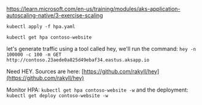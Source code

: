 <https://learn.microsoft.com/en-us/training/modules/aks-application-autoscaling-native/3-exercise-scaling>

`kubectl apply -f hpa.yaml`

`kubectl get hpa contoso-website`

let's generate traffic using a tool called hey, we'll run the command:
`hey -n 100000 -c 100 -m GET http://contoso.23aede0a825d49ebaf34.eastus.aksapp.io`

Need HEY. Sources are here: [https://github.com/rakyll/hey](https://github.com/rakyll/hey)

Monitor HPA:
`kubectl get hpa contoso-website -w`
and the deployment:
`kubectl get deploy contoso-website -w`
